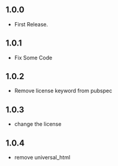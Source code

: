 ## 1.0.0

* First Release.

## 1.0.1

* Fix Some Code

## 1.0.2

* Remove license keyword from pubspec

## 1.0.3

* change the license

## 1.0.4

* remove universal_html